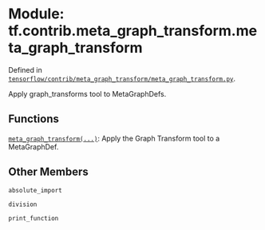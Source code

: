 <div itemscope itemtype="http://developers.google.com/ReferenceObject">
<meta itemprop="name" content="tf.contrib.meta_graph_transform.meta_graph_transform" />
<meta itemprop="path" content="Stable" />
<meta itemprop="property" content="absolute_import"/>
<meta itemprop="property" content="division"/>
<meta itemprop="property" content="print_function"/>
</div>

# Module: tf.contrib.meta_graph_transform.meta_graph_transform



Defined in [`tensorflow/contrib/meta_graph_transform/meta_graph_transform.py`](https://www.tensorflow.org/code/tensorflow/contrib/meta_graph_transform/meta_graph_transform.py).

Apply graph_transforms tool to MetaGraphDefs.


## Functions

[`meta_graph_transform(...)`](../../../tf/contrib/meta_graph_transform/meta_graph_transform/meta_graph_transform.md): Apply the Graph Transform tool to a MetaGraphDef.

## Other Members

`absolute_import`

`division`

`print_function`

